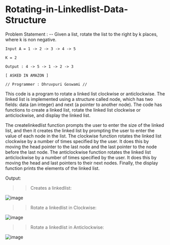 # Rotating-in-Linkedlist-Data-Structure

Problem Statement :
    -- Given a list, rotate the list to the right by k places, where k is non negative.

    Input A = 1 -> 2 -> 3 -> 4 -> 5
    
    K = 2

    Output : 4 -> 5 -> 1 -> 2 -> 3 

    [ ASKED IN AMAZON ]

    // Programmer : Dhruvpuri Goswami //
    
This code is a program to rotate a linked list clockwise or anticlockwise. The linked list is implemented using a structure called node, which has two fields: data (an integer) and next (a pointer to another node). The code has functions to create a linked list, rotate the linked list clockwise or anticlockwise, and display the linked list.

The createlinkedlist function prompts the user to enter the size of the linked list, and then it creates the linked list by prompting the user to enter the value of each node in the list. The clockwise function rotates the linked list clockwise by a number of times specified by the user. It does this by moving the head pointer to the last node and the last pointer to the node before the last node. The anticlockwise function rotates the linked list anticlockwise by a number of times specified by the user. It does this by moving the head and last pointers to their next nodes. Finally, the display function prints the elements of the linked list.

Output:

>> Creates a linkedlist:

![image](https://user-images.githubusercontent.com/92724441/211048076-71eb2781-9534-4b7d-a36f-6247b466ddf2.png)


>> Rotate a linkedlist in Clockwise:

![image](https://user-images.githubusercontent.com/92724441/211048246-05c63d20-6935-402e-9d64-6f493eff70b4.png)


>> Rotate a linkedlist in Anticlockwise:

![image](https://user-images.githubusercontent.com/92724441/211048318-6d8472b4-800a-4802-8712-4379cc5d746e.png)
